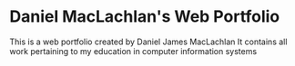 # Daniel MacLachlan's Web Portfolio

This is a web portfolio created by Daniel James MacLachlan
It contains all work pertaining to my education in computer information systems
